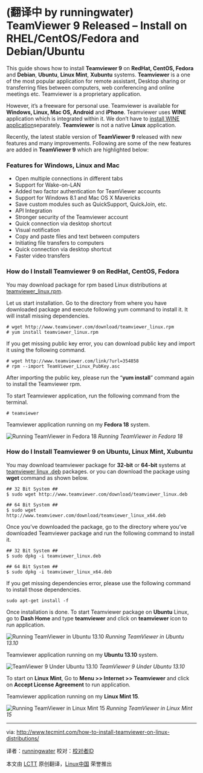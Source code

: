 (翻译中 by runningwater)
TeamViewer 9 Released – Install on RHEL/CentOS/Fedora and Debian/Ubuntu
================================================================================
This guide shows how to install **Teamviewer 9** on **RedHat, CentOS, Fedora** and **Debian**, **Ubuntu**, **Linux Mint**, **Xubuntu** systems. **Teamviewer** is a one of the most popular application for remote assistant, Desktop sharing or transferring files between computers, web conferencing and online meetings etc. Teamviewer is a proprietary application. 

However, it’s a freeware for personal use. Teamviewer is available for **Windows, Linux, Mac OS, Android** and **iPhone**. Teamviewer uses **WINE** application which is integrated within it. We don’t have to [install WINE application][1]separately. **Teamviewer** is not a native **Linux** application.

Recently, the latest stable version of **TeamViewer 9** released with new features and many improvements. Following are some of the new features are added in **TeamViewer 9** which are highlighted below:

### Features for Windows, Linux and Mac ###

- Open multiple connections in different tabs
- Support for Wake-on-LAN
- Added two factor authentication for TeamViewer accounts
- Support for Windows 8.1 and Mac OS X Mavericks
- Save custom modules such as QuickSupport, QuickJoin, etc.
- API Integration
- Stronger security of the Teamviewer account
- Quick connection via desktop shortcut
- Visual notification
- Copy and paste files and text between computers
- Initiating file transfers to computers
- Quick connection via desktop shortcut
- Faster video transfers

### How do I Install Teamviewer 9 on RedHat, CentOS, Fedora ###

You may download package for rpm based Linux distributions at [teamviewer_linux.rpm][2].

Let us start installation. Go to the directory from where you have downloaded package and execute following yum command to install it. It will install missing dependencies.

    # wget http://www.teamviewer.com/download/teamviewer_linux.rpm
    # yum install teamviewer_linux.rpm

If you get missing public key error, you can download public key and import it using the following command.

    # wget http://www.teamviewer.com/link/?url=354858
    # rpm --import TeamViewer_Linux_PubKey.asc

After importing the public key, please run the “**yum install**” command again to install the Teamviewer rpm.

To start Teamviewer application, run the following command from the terminal.

    # teamviewer

Teamviewer application running on my **Fedora 18** system.

![Running TeamViewer in Fedora 18](http://www.tecmint.com/wp-content/uploads/2013/02/f-t3.jpg)
*Running TeamViewer in Fedora 18*

### How do I Install Teamviewer 9 on Ubuntu, Linux Mint, Xubuntu ###

You may download teamviewer package for **32-bit** or **64-bit** systems at [teamviewer linux .deb][3] packages. or you can download the package using **wget** command as shown below.

    ## 32 Bit System ##
    $ sudo wget http://www.teamviewer.com/download/teamviewer_linux.deb

    ## 64 Bit System ##
    $ sudo wget http://www.teamviewer.com/download/teamviewer_linux_x64.deb

Once you’ve downloaded the package, go to the directory where you’ve downloaded Teamviewer package and run the following command to install it.

    ## 32 Bit System ##
    $ sudo dpkg -i teamviewer_linux.deb

    ## 64 Bit System ##
    $ sudo dpkg -i teamviewer_linux_x64.deb

If you get missing dependencies error, please use the following command to install those dependencies.

    sudo apt-get install -f

Once installation is done. To start Teamviewer package on **Ubuntu** Linux, go to **Dash Home** and type **teamviewer** and click on **teamviewer** icon to run application.

![Running TeamViewer in Ubuntu 13.10](http://www.tecmint.com/wp-content/uploads/2013/02/u-t1.png)
*Running TeamViewer in Ubuntu 13.10*

Teamviewer application running on my **Ubuntu 13.10** system.

![TeamViewer 9 Under Ubuntu 13.10](http://www.tecmint.com/wp-content/uploads/2013/02/u-t2.jpg)
*TeamViewer 9 Under Ubuntu 13.10*

To start on **Linux Mint**, Go to **Menu >> Internet >> Teamviewer** and click on **Accept License Agreement** to run application.

Teamviewer application running on my **Linux Mint 15**.

![Running TeamViewer in Linux Mint 15](http://www.tecmint.com/wp-content/uploads/2013/02/m-t5.png)
*Running TeamViewer in Linux Mint 15*

--------------------------------------------------------------------------------

via: http://www.tecmint.com/how-to-install-teamviewer-on-linux-distributions/

译者：[runningwater](https://github.com/runningwater) 校对：[校对者ID](https://github.com/校对者ID)

本文由 [LCTT](https://github.com/LCTT/TranslateProject) 原创翻译，[Linux中国](http://linux.cn/) 荣誉推出

[1]:http://www.tecmint.com/install-wine-in-rhel-centos-and-fedora/
[2]:http://www.teamviewer.com/download/teamviewer_linux.rpm
[3]:http://www.teamviewer.com/hi/download/linux.aspx